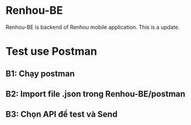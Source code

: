 # Renhou-BE
Renhou-BE is backend of Renhou mobile application.
This is a update.

# Test use Postman
## B1: Chạy postman
## B2: Import file .json trong Renhou-BE/postman
## B3: Chọn API để test và Send
